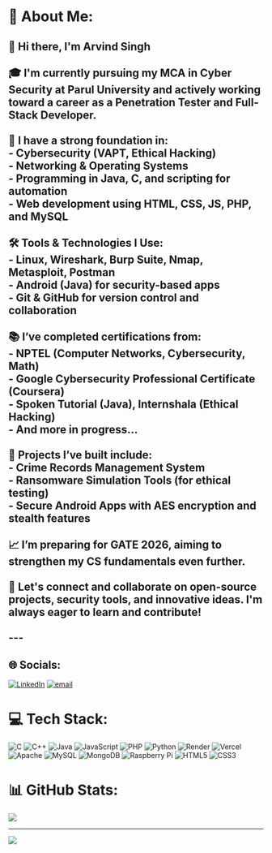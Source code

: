 # 💫 About Me:
## 👋 Hi there, I'm Arvind Singh<br><br>🎓 I'm currently pursuing my **MCA in Cyber Security** at Parul University and actively working toward a career as a **Penetration Tester** and **Full-Stack Developer**.<br><br>🔐 I have a strong foundation in:<br>- Cybersecurity (VAPT, Ethical Hacking)<br>- Networking & Operating Systems<br>- Programming in **Java**, **C**, and scripting for automation<br>- Web development using HTML, CSS, JS, PHP, and MySQL<br><br>🛠️ Tools & Technologies I Use:<br>- **Linux**, **Wireshark**, **Burp Suite**, **Nmap**, **Metasploit**, **Postman**<br>- Android (Java) for security-based apps<br>- Git & GitHub for version control and collaboration<br><br>📚 I’ve completed certifications from:<br>- **NPTEL (Computer Networks, Cybersecurity, Math)**<br>- **Google Cybersecurity Professional Certificate (Coursera)**<br>- **Spoken Tutorial (Java)**, **Internshala (Ethical Hacking)**<br>- And more in progress...<br><br>🚀 Projects I’ve built include:<br>- **Crime Records Management System**<br>- **Ransomware Simulation Tools** (for ethical testing)<br>- **Secure Android Apps** with AES encryption and stealth features<br><br>📈 I’m preparing for **GATE 2026**, aiming to strengthen my CS fundamentals even further.<br><br>🔗 Let's connect and collaborate on open-source projects, security tools, and innovative ideas. I'm always eager to learn and contribute!<br><br>---<br>


## 🌐 Socials:
[![LinkedIn](https://img.shields.io/badge/LinkedIn-%230077B5.svg?logo=linkedin&logoColor=white)](https://linkedin.com/in/https://www.linkedin.com/in/arvindsingh16/) [![email](https://img.shields.io/badge/Email-D14836?logo=gmail&logoColor=white)](mailto:arvindgarsa16@gmail.com) 

# 💻 Tech Stack:
![C](https://img.shields.io/badge/c-%2300599C.svg?style=for-the-badge&logo=c&logoColor=white) ![C++](https://img.shields.io/badge/c++-%2300599C.svg?style=for-the-badge&logo=c%2B%2B&logoColor=white) ![Java](https://img.shields.io/badge/java-%23ED8B00.svg?style=for-the-badge&logo=openjdk&logoColor=white) ![JavaScript](https://img.shields.io/badge/javascript-%23323330.svg?style=for-the-badge&logo=javascript&logoColor=%23F7DF1E) ![PHP](https://img.shields.io/badge/php-%23777BB4.svg?style=for-the-badge&logo=php&logoColor=white) ![Python](https://img.shields.io/badge/python-3670A0?style=for-the-badge&logo=python&logoColor=ffdd54) ![Render](https://img.shields.io/badge/Render-%46E3B7.svg?style=for-the-badge&logo=render&logoColor=white) ![Vercel](https://img.shields.io/badge/vercel-%23000000.svg?style=for-the-badge&logo=vercel&logoColor=white) ![Apache](https://img.shields.io/badge/apache-%23D42029.svg?style=for-the-badge&logo=apache&logoColor=white) ![MySQL](https://img.shields.io/badge/mysql-4479A1.svg?style=for-the-badge&logo=mysql&logoColor=white) ![MongoDB](https://img.shields.io/badge/MongoDB-%234ea94b.svg?style=for-the-badge&logo=mongodb&logoColor=white) ![Raspberry Pi](https://img.shields.io/badge/-Raspberry_Pi-C51A4A?style=for-the-badge&logo=Raspberry-Pi) ![HTML5](https://img.shields.io/badge/html5-%23E34F26.svg?style=for-the-badge&logo=html5&logoColor=white) ![CSS3](https://img.shields.io/badge/css3-%231572B6.svg?style=for-the-badge&logo=css3&logoColor=white)
# 📊 GitHub Stats:
![](https://github-readme-stats.vercel.app/api/top-langs/?username=arvindgarsa&theme=dark&hide_border=false&include_all_commits=true&count_private=true&layout=compact)

---
[![](https://visitcount.itsvg.in/api?id=arvindgarsa&icon=0&color=0)](https://visitcount.itsvg.in)

